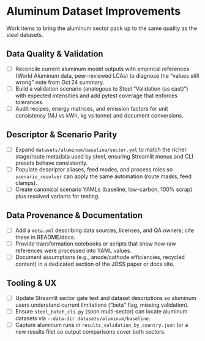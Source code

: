 # Aluminum Dataset Improvements

Work items to bring the aluminum sector pack up to the same quality as the steel datasets.

## Data Quality & Validation
- [ ] Reconcile current aluminum model outputs with empirical references (World Aluminum data, peer-reviewed LCAs) to diagnose the “values still wrong” note from Oct 24 summary.
- [ ] Build a validation scenario (analogous to Steel “Validation (as cast)”) with expected intensities and add pytest coverage that enforces tolerances.
- [ ] Audit recipes, energy matrices, and emission factors for unit consistency (MJ vs kWh, kg vs tonne) and document conversions.

## Descriptor & Scenario Parity
- [ ] Expand `datasets/aluminum/baseline/sector.yml` to match the richer stage/route metadata used by steel, ensuring Streamlit menus and CLI presets behave consistently.
- [ ] Populate descriptor aliases, feed modes, and process roles so `scenario_resolver` can apply the same automation (route masks, feed clamps).
- [ ] Create canonical scenario YAMLs (baseline, low-carbon, 100% scrap) plus resolved variants for testing.

## Data Provenance & Documentation
- [ ] Add a `meta.yml` describing data sources, licenses, and QA owners; cite these in README/docs.
- [ ] Provide transformation notebooks or scripts that show how raw references were processed into YAML values.
- [ ] Document assumptions (e.g., anode/cathode efficiencies, recycled content) in a dedicated section of the JOSS paper or docs site.

## Tooling & UX
- [ ] Update Streamlit sector gate text and dataset descriptions so aluminum users understand current limitations (“beta” flag, missing validation).
- [ ] Ensure `steel_batch_cli.py` (soon multi-sector) can locate aluminum datasets via `--data-dir datasets/aluminum/baseline`.
- [ ] Capture aluminum runs in `results_validation_by_country.json` (or a new results file) so output comparisons cover both sectors.
